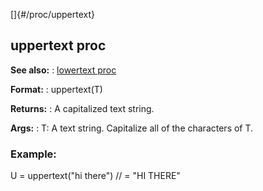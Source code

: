 []{#/proc/uppertext}
  ## uppertext proc
  **See also:**
  :   [lowertext proc](ref/proc/lowertext)
  <!-- -->
  **Format:**
  :   uppertext(T)
  <!-- -->
  **Returns:**
  :   A capitalized text string.
  <!-- -->
  **Args:**
  :   T: A text string.
  Capitalize all of the characters of T.
  ### Example:
  U = uppertext(\"hi there\") // = \"HI THERE\"